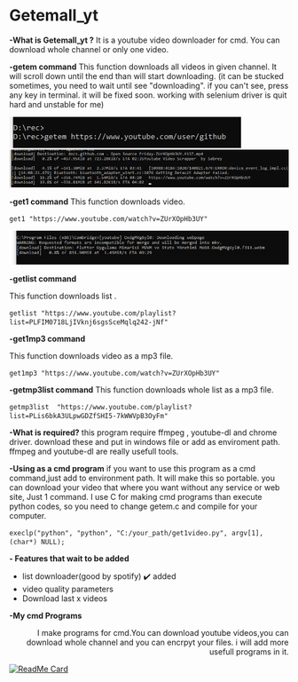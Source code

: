 # Getemall_yt
  **-What is Getemall_yt ?**
It is a youtube video downloader for  cmd. You can download whole channel or only one video.
 


**-getem command**
   This function downloads all videos in given channel. It will scroll down until the end than will start downloading. (it can be stucked sometimes, you need to wait until see "downloading". if you can't see, press any key in terminal. it will be fixed soon. working with selenium driver is quit hard and unstable for me)
   
  ![enter image description here](https://github.com/sabreys/getemall_yt/blob/master/images/cm%C4%B1.PNG?raw=true)
  ![enter image description here](https://github.com/sabreys/getemall_yt/blob/master/images/dfdf%C4%B1.PNG?raw=true)
   
**-get1 command**
         This function downloads  video.

    get1 "https://www.youtube.com/watch?v=ZUrXOpHb3UY"

![enter image description here](https://github.com/sabreys/getemall_yt/blob/master/images/get1.PNG?raw=true)


**-getlist command**

   This function downloads  list .
   

    getlist "https://www.youtube.com/playlist?list=PLFIM0718LjIVknj6sgsSceMqlq242-jNf"



**-get1mp3 command**

   This function downloads  video as a mp3 file.
     

    get1mp3 "https://www.youtube.com/watch?v=ZUrXOpHb3UY"

   **-getmp3list command**
   This function downloads  whole list  as a mp3 file.

    getmp3list  "https://www.youtube.com/playlist?list=PLis6bkA3ULpwGDZfSHI5-7kWWVpB3OyFm"

**-What is required?**
this program require  ffmpeg , youtube-dl and chrome driver. download  these and put in windows file or add as  enviroment path. ffmpeg and youtube-dl are really usefull tools.

**-Using as a cmd program**
if you want to use this program as a cmd command,just add to environment path. It will make this so portable. you can download your video that where you want without any service or web site, Just 1 command.
 I  use C for making cmd programs than execute python codes, so you need to change getem.c and compile for your computer.

    execlp("python", "python", "C:/your_path/get1video.py", argv[1], (char*) NULL);

**- Features that wait  to be added**
 

 - list downloader(good by spotify) :heavy_check_mark: added
 - video quality parameters
 - Download last x videos
 

**-My cmd Programs**

<p align="right">
   I make programs for cmd.You can download youtube videos,you can download whole channel and you can  encrpyt your files. 
   i will add more usefull  programs in it.
</p>

 [![ReadMe Card](https://github-readme-stats.vercel.app/api/pin/?username=sabreys&repo=sabreys_cmd)](https://github.com/sabreys/sabreys_cmd)
